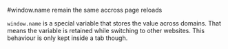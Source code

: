 #window.name remain the same accross page reloads

`window.name` is a special variable that stores the value across domains. That means the variable is retained while switching to other websites. This behaviour is only kept inside a tab though.
